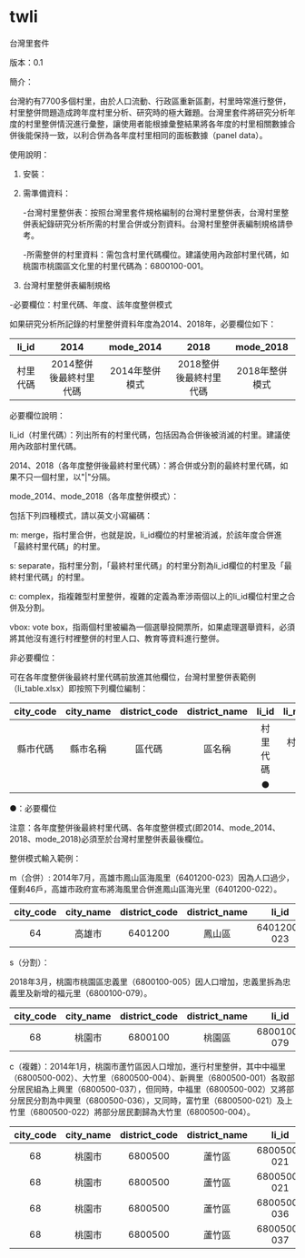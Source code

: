 # twli

台灣里套件

版本：0.1

簡介：

台灣約有7700多個村里，由於人口流動、行政區重新區劃，村里時常進行整併，村里整併問題造成跨年度村里分析、研究時的極大難題。台灣里套件將研究分析年度的村里整併情況進行彙整，讓使用者能根據彙整結果將各年度的村里相關數據合併後能保持一致，以利合併為各年度村里相同的面板數據（panel data）。

使用說明：

1. 安裝：
  
2. 需準備資料：
  
   -台灣村里整併表：按照台灣里套件規格編制的台灣村里整併表，台灣村里整併表紀錄研究分析所需的村里合併或分割資料。台灣村里整併表編制規格請參考。

   -所需整併的村里資料：需包含村里代碼欄位。建議使用內政部村里代碼，如桃園市桃園區文化里的村里代碼為：6800100-001。

3. 台灣村里整併表編制規格
  
  -必要欄位：村里代碼、年度、該年度整併模式
  
  如果研究分析所記錄的村里整併資料年度為2014、2018年，必要欄位如下：

| li_id | 2014 | mode_2014 | 2018 | mode_2018 |
|    :---:    |    :---:    |    :---:    |    :---:    |    :---:    | 
| 村里代碼 | 2014整併後最終村里代碼 | 2014年整併模式 | 2018整併後最終村里代碼 | 2018年整併模式 |

必要欄位說明：

li_id（村里代碼）：列出所有的村里代碼，包括因為合併後被消滅的村里。建議使用內政部村里代碼。

2014、2018（各年度整併後最終村里代碼）：將合併或分割的最終村里代碼，如果不只一個村里，以"|"分隔。

mode_2014、mode_2018（各年度整併模式）：

包括下列四種模式，請以英文小寫編碼：

m: merge，指村里合併，也就是說，li_id欄位的村里被消滅，於該年度合併進「最終村里代碼」的村里。

s: separate，指村里分割，「最終村里代碼」的村里分割為li_id欄位的村里及「最終村里代碼」的村里。

c: complex，指複雜型村里整併，複雜的定義為牽涉兩個以上的li_id欄位村里之合併及分割。

vbox: vote box，指兩個村里被編為一個選舉投開票所，如果處理選舉資料，必須將其他沒有進行村裡整併的村里人口、教育等資料進行整併。

非必要欄位：  
  
   可在各年度整併後最終村里代碼前放進其他欄位，台灣村里整併表範例（li_table.xlsx）即按照下列欄位編制：
  
| city_code | city_name | district_code | district_name | li_id | li_name | li_id_dgb | 2014 | mode_2014 | 2018 | mode_2018 |
|    :---:    |    :---:    |    :---:    |    :---:    |    :---:    |    :---:    |    :---:    |    :---:    |    :---:    |    :---:    |    :---:    |
| 縣市代碼 | 縣市名稱 | 區代碼 | 區名稱 | 村里代碼 | 村里名稱 | 主計處村里代碼 | 2014 | mode_2014 | 2018 | mode_2018 |
|    |    |    |    | ● |    |    | ● | ● | ● | ● |

●：必要欄位

注意：各年度整併後最終村里代碼、各年度整併模式(即2014、mode_2014、2018、mode_2018)必須至於台灣村里整併表最後欄位。

整併模式輸入範例：

m（合併）: 2014年7月，高雄市鳳山區海風里（6401200-023）因為人口過少，僅剩46戶，高雄市政府宣布將海風里合併進鳳山區海光里（6401200-022）。
  
| city_code | city_name | district_code | district_name | li_id | li_name | li_id_dgb | 2014 | mode_2014 | 2018 | mode_2018 |
|    :---:    |    :---:    |    :---:    |    :---:    |    :---:    |    :---:    |    :---:    |    :---:    |    :---:    |    :---:    |    :---:    |
|  64  |  高雄市  |  6401200  |  鳳山區  |  6401200-023  |  海風里  |  64000121023  |   6401200-022  |  m  |  |  |

s（分割）：

2018年3月，桃園市桃園區忠義里（6800100-005）因人口增加，忠義里拆為忠義里及新增的福元里（6800100-079）。

| city_code | city_name | district_code | district_name | li_id | li_name | li_id_dgb | 2014 | mode_2014 | 2018 | mode_2018 |
|    :---:    |    :---:    |    :---:    |    :---:    |    :---:    |    :---:    |    :---:    |    :---:    |    :---:    |    :---:    |    :---:    |
|  68  |  桃園市  |  6800100  |  桃園區  |  6800100-079  |  福元里  |  68000010079  |   |  |  6800100-005  |  s  |

c（複雜）：2014年1月，桃園市蘆竹區因人口增加，進行村里整併，其中中福里（6800500-002）、大竹里（6800500-004）、新興里（6800500-001）各取部分居民組為上興里（6800500-037），但同時，中福里（6800500-002）又將部分居民分割為中興里（6800500-036），又同時，富竹里（6800500-021）及上竹里（6800500-022）將部分居民劃歸為大竹里（6800500-004）。

| city_code | city_name | district_code | district_name | li_id | li_name | li_id_dgb | 2014 | mode_2014 | 2018 | mode_2018 |
|    :---:    |    :---:    |    :---:    |    :---:    |    :---:    |    :---:    |    :---:    |    :---:    |    :---:    |    :---:    |    :---:    |
|  68  |  桃園市  |  6800500  |  蘆竹區  |  6800500-021  |  富竹里  |  68000050021  |   6800500-004  |  c  |  |  |
|  68  |  桃園市  |  6800500  |  蘆竹區  |  6800500-021  |  上竹里  |  68000050022  |   6800500-004  |  c  |  |  |
|  68  |  桃園市  |  6800500  |  蘆竹區  |  6800500-036  |  中興里  |  68000050036  |   6800500-002  |  c  |  |  |
|  68  |  桃園市  |  6800500  |  蘆竹區  |  6800500-037  |  上興里  |  68000050037  |   6800500-001|6800500-002|6800500-004  |  c  |  |  |



